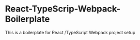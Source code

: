 # React-TypeScrip-Webpack-Boilerplate
This is a boilerplate for React /TypeScript Webpack project setup

